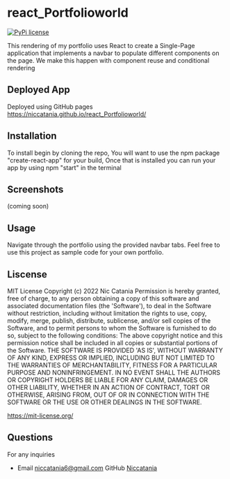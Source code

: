 # react_Portfolioworld
[![PyPi license](https://badgen.net/pypi/license/pip/)](https://pypi.com/project/pip/)

This rendering of my portfolio uses React to create a Single-Page application that implements a navbar to populate different components on the page. We make this happen with component reuse and conditional rendering

## Deployed App
Deployed using GitHub pages
https://niccatania.github.io/react_Portfolioworld/

## Installation
To install begin by cloning the repo,
You will want to use the npm package "create-react-app" for your build,
Once that is installed you can run your app by using npm "start" in the terminal

## Screenshots
(coming soon)

## Usage
Navigate through the portfolio using the provided navbar tabs.
Feel free to use this project as sample code for your own portfolio.

## Liscense
MIT License Copyright (c) 2022 Nic Catania 
Permission is hereby granted, free of charge, to any person obtaining a copy of this software and associated documentation files (the 'Software'), to deal in the Software without restriction, including without limitation the rights to use, copy, modify, merge, publish, distribute, sublicense, and/or sell copies of the Software, and to permit persons to whom the Software is furnished to do so, subject to the following conditions: The above copyright notice and this permission notice shall be included in all copies or substantial portions of the Software. THE SOFTWARE IS PROVIDED 'AS IS', WITHOUT WARRANTY OF ANY KIND, EXPRESS OR IMPLIED, INCLUDING BUT NOT LIMITED TO THE WARRANTIES OF MERCHANTABILITY, FITNESS FOR A PARTICULAR PURPOSE AND NONINFRINGEMENT. IN NO EVENT SHALL THE AUTHORS OR COPYRIGHT HOLDERS BE LIABLE FOR ANY CLAIM, DAMAGES OR OTHER LIABILITY, WHETHER IN AN ACTION OF CONTRACT, TORT OR OTHERWISE, ARISING FROM, OUT OF OR IN CONNECTION WITH THE SOFTWARE OR THE USE OR OTHER DEALINGS IN THE SOFTWARE.

https://mit-license.org/

## Questions 
For any inquiries 
- Email niccatania6@gmail.com   GitHub [Niccatania](https://github.com/Niccatania)

